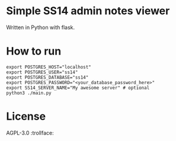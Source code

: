 # Simple SS14 admin notes viewer

Written in Python with flask.

# How to run

```shell
export POSTGRES_HOST="localhost"
export POSTGRES_USER="ss14"
export POSTGRES_DATABASE="ss14"
export POSTGRES_PASSWORD="<your_database_password_here>"
export SS14_SERVER_NAME="My awesome server" # optional
python3 ./main.py
```

# License

AGPL-3.0 :trollface:

